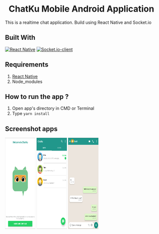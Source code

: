 <h1 align="center">ChatKu Mobile Android Application</h1>



This is a realtime chat application. Build using React Native and Socket.io

## Built With
[![React Native](https://img.shields.io/badge/React%20Native-0.63.3-blue.svg?style=rounded-square)](https://reactnative.dev/)
[![Socket.io-client](https://img.shields.io/badge/npm%20socket.io--client-3.0.3-green.svg?style=rounded-square)](https://www.npmjs.com/package/socket.io-client/)

## Requirements
1. <a href="https://nodejs.org/en/download/">React Native</a>
2. Node_modules

## How to run the app ?
1. Open app's directory in CMD or Terminal
2. Type `yarn install`

## Screenshot apps
<img src="https://github.com/asrofiw/Chatku-Mobile/blob/master/assets/images/Landing-Page.png" alt="Landing-Page" width="100" height="300" />
<img src="https://github.com/asrofiw/Chatku-Mobile/blob/master/assets/images/List-Chats.png" alt="List-Chats" width="100" height="300" />
<img src="https://github.com/asrofiw/Chatku-Mobile/blob/master/assets/images/Chat-Room.png" alt="Chat-Room" width="100" height="300" />